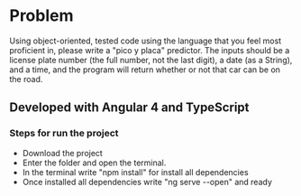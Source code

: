 # Problem
Using object-oriented, tested code using the language that you feel most proficient in, please write a "pico y placa" predictor. The inputs should be a license plate number (the full number, not the last digit), a date (as a String), and a time, and the program will return whether or not that car can be on the road.

## Developed with Angular 4 and TypeScript

### Steps for run the project
- Download the project
- Enter the folder and open the terminal.
- In the terminal write "npm install" for install all dependencies
- Once installed all dependencies write "ng serve --open" and ready
